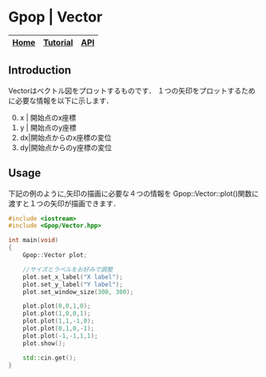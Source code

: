 # Gpop | Vector

| [Home](./Vector.md) | [Tutorial](./Vector.md) | [API](./html/index.html)|
|---------------------|-------------------------|-------------------------|

## Introduction
Vectorはベクトル図をプロットするものです．
１つの矢印をプロットするために必要な情報を以下に示します．

0. x | 開始点のx座標
1. y | 開始点のy座標
2. dx|開始点からのx座標の変位
3. dy|開始点からのy座標の変位

## Usage 
下記の例のように,矢印の描画に必要な４つの情報を
Gpop::Vector::plot()関数に渡すと１つの矢印が描画できます．

```cpp
#include <iostream>
#include <Gpop/Vector.hpp>

int main(void)
{
	Gpop::Vector plot;

	//サイズとラベルをお好みで調整
	plot.set_x_label("X label");
	plot.set_y_label("Y label");
	plot.set_window_size(300, 300);

	plot.plot(0,0,1,0);
	plot.plot(1,0,0,1);
	plot.plot(1,1,-1,0);
	plot.plot(0,1,0,-1);
	plot.plot(-1,-1,1,1);
	plot.show();

	std::cin.get();
}
```
